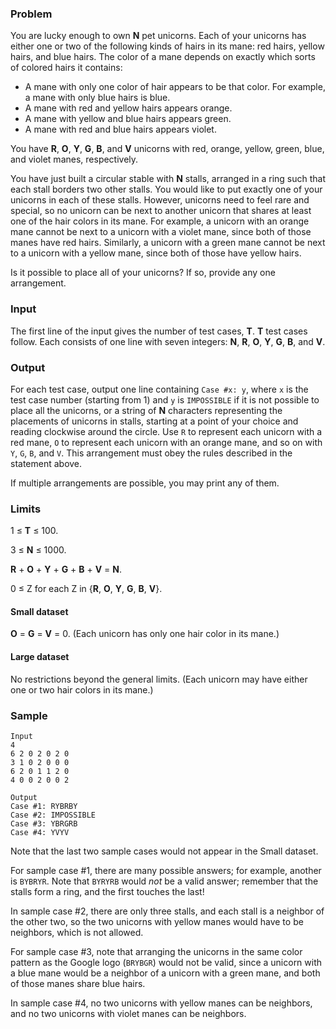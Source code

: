 ### Problem

You are lucky enough to own **N** pet unicorns. Each of your unicorns has either one or two of the following kinds of hairs in its mane: red hairs, yellow hairs, and blue hairs. The color of a mane depends on exactly which sorts of colored hairs it contains:

*   A mane with only one color of hair appears to be that color. For example, a mane with only blue hairs is blue.
*   A mane with red and yellow hairs appears orange.
*   A mane with yellow and blue hairs appears green.
*   A mane with red and blue hairs appears violet.

You have **R**, **O**, **Y**, **G**, **B**, and **V** unicorns with red, orange, yellow, green, blue, and violet manes, respectively.

You have just built a circular stable with **N** stalls, arranged in a ring such that each stall borders two other stalls. You would like to put exactly one of your unicorns in each of these stalls. However, unicorns need to feel rare and special, so no unicorn can be next to another unicorn that shares at least one of the hair colors in its mane. For example, a unicorn with an orange mane cannot be next to a unicorn with a violet mane, since both of those manes have red hairs. Similarly, a unicorn with a green mane cannot be next to a unicorn with a yellow mane, since both of those have yellow hairs.

Is it possible to place all of your unicorns? If so, provide any one arrangement.

### Input

The first line of the input gives the number of test cases, **T**. **T** test cases follow. Each consists of one line with seven integers: **N**, **R**, **O**, **Y**, **G**, **B**, and **V**.

### Output

For each test case, output one line containing `Case #x: y`, where `x` is the test case number (starting from 1) and `y` is `IMPOSSIBLE` if it is not possible to place all the unicorns, or a string of **N** characters representing the placements of unicorns in stalls, starting at a point of your choice and reading clockwise around the circle. Use `R` to represent each unicorn with a red mane, `O` to represent each unicorn with an orange mane, and so on with `Y`, `G`, `B`, and `V`. This arrangement must obey the rules described in the statement above.

If multiple arrangements are possible, you may print any of them.

### Limits

1 ≤ **T** ≤ 100.

3 ≤ **N** ≤ 1000.

**R** + **O** + **Y** + **G** + **B** + **V** = **N**.

0 ≤ Z for each Z in {**R**, **O**, **Y**, **G**, **B**, **V**}.

#### Small dataset

**O** = **G** = **V** = 0\. (Each unicorn has only one hair color in its mane.)

#### Large dataset

No restrictions beyond the general limits. (Each unicorn may have either one or two hair colors in its mane.)

### Sample

```
Input
4
6 2 0 2 0 2 0
3 1 0 2 0 0 0
6 2 0 1 1 2 0
4 0 0 2 0 0 2
```
```
Output
Case #1: RYBRBY
Case #2: IMPOSSIBLE
Case #3: YBRGRB
Case #4: YVYV
```

Note that the last two sample cases would not appear in the Small dataset.

For sample case #1, there are many possible answers; for example, another is `BYBRYR`. Note that `BYRYRB` would _not_ be a valid answer; remember that the stalls form a ring, and the first touches the last!

In sample case #2, there are only three stalls, and each stall is a neighbor of the other two, so the two unicorns with yellow manes would have to be neighbors, which is not allowed.

For sample case #3, note that arranging the unicorns in the same color pattern as the Google logo (`BRYBGR`) would not be valid, since a unicorn with a blue mane would be a neighbor of a unicorn with a green mane, and both of those manes share blue hairs.

In sample case #4, no two unicorns with yellow manes can be neighbors, and no two unicorns with violet manes can be neighbors.
